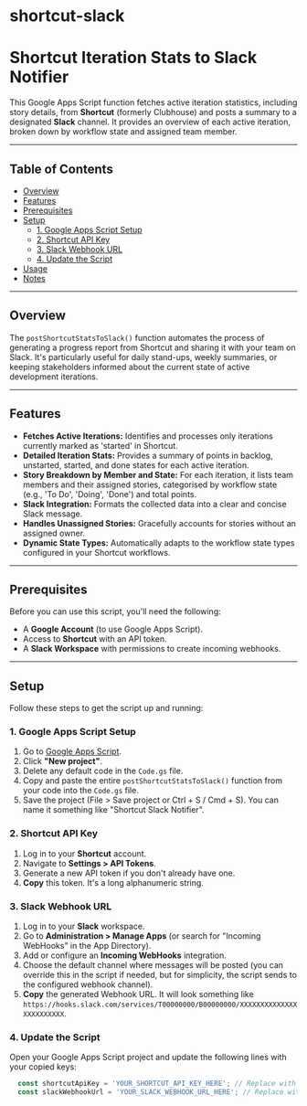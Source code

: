 # shortcut-slack

# Shortcut Iteration Stats to Slack Notifier

This Google Apps Script function fetches active iteration statistics, including story details, from **Shortcut** (formerly Clubhouse) and posts a summary to a designated **Slack** channel. It provides an overview of each active iteration, broken down by workflow state and assigned team member.

---

## Table of Contents

* [Overview](#overview)
* [Features](#features)
* [Prerequisites](#prerequisites)
* [Setup](#setup)
    * [1. Google Apps Script Setup](#1-google-apps-script-setup)
    * [2. Shortcut API Key](#2-shortcut-api-key)
    * [3. Slack Webhook URL](#3-slack-webhook-url)
    * [4. Update the Script](#4-update-the-script)
* [Usage](#usage)
* [Notes](#notes)

---

## Overview

The `postShortcutStatsToSlack()` function automates the process of generating a progress report from Shortcut and sharing it with your team on Slack. It's particularly useful for daily stand-ups, weekly summaries, or keeping stakeholders informed about the current state of active development iterations.

---

## Features

* **Fetches Active Iterations:** Identifies and processes only iterations currently marked as 'started' in Shortcut.
* **Detailed Iteration Stats:** Provides a summary of points in backlog, unstarted, started, and done states for each active iteration.
* **Story Breakdown by Member and State:** For each iteration, it lists team members and their assigned stories, categorised by workflow state (e.g., 'To Do', 'Doing', 'Done') and total points.
* **Slack Integration:** Formats the collected data into a clear and concise Slack message.
* **Handles Unassigned Stories:** Gracefully accounts for stories without an assigned owner.
* **Dynamic State Types:** Automatically adapts to the workflow state types configured in your Shortcut workflows.

---

## Prerequisites

Before you can use this script, you'll need the following:

* A **Google Account** (to use Google Apps Script).
* Access to **Shortcut** with an API token.
* A **Slack Workspace** with permissions to create incoming webhooks.

---

## Setup

Follow these steps to get the script up and running:

### 1. Google Apps Script Setup

1.  Go to [Google Apps Script](https://script.google.com/home).
2.  Click **"New project"**.
3.  Delete any default code in the `Code.gs` file.
4.  Copy and paste the entire `postShortcutStatsToSlack()` function from your code into the `Code.gs` file.
5.  Save the project (File > Save project or Ctrl + S / Cmd + S). You can name it something like "Shortcut Slack Notifier".

### 2. Shortcut API Key

1.  Log in to your **Shortcut** account.
2.  Navigate to **Settings > API Tokens**.
3.  Generate a new API token if you don't already have one.
4.  **Copy** this token. It's a long alphanumeric string.

### 3. Slack Webhook URL

1.  Log in to your **Slack** workspace.
2.  Go to **Administration > Manage Apps** (or search for "Incoming WebHooks" in the App Directory).
3.  Add or configure an **Incoming WebHooks** integration.
4.  Choose the default channel where messages will be posted (you can override this in the script if needed, but for simplicity, the script sends to the configured webhook channel).
5.  **Copy** the generated Webhook URL. It will look something like `https://hooks.slack.com/services/T00000000/B00000000/XXXXXXXXXXXXXXXXXXXXXXXX`.

### 4. Update the Script

Open your Google Apps Script project and update the following lines with your copied keys:

```javascript
  const shortcutApiKey = 'YOUR_SHORTCUT_API_KEY_HERE'; // Replace with your actual Shortcut API Key
  const slackWebhookUrl = 'YOUR_SLACK_WEBHOOK_URL_HERE'; // Replace with your actual Slack Webhook URL